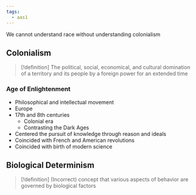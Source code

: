 ```yaml
---
tags:
  - aas1
---
```

We cannot understand race without understanding colonialism
## Colonialism
>[!definition]
>The political, social, economical, and cultural domination of a territory and its people by a foreign power for an extended time
### Age of Enlightenment
- Philosophical and intellectual movement
- Europe
-  17th and 8th centuries
	- Colonial era
	- Contrasting the Dark Ages
- Centered the pursuit of knowledge through reason and ideals
- Coincided with French and American revolutions
- Coincided with birth of modern science
## Biological Determinism
>[!definition]
>(Incorrect) concept that various aspects of behavior are governed by biological factors
